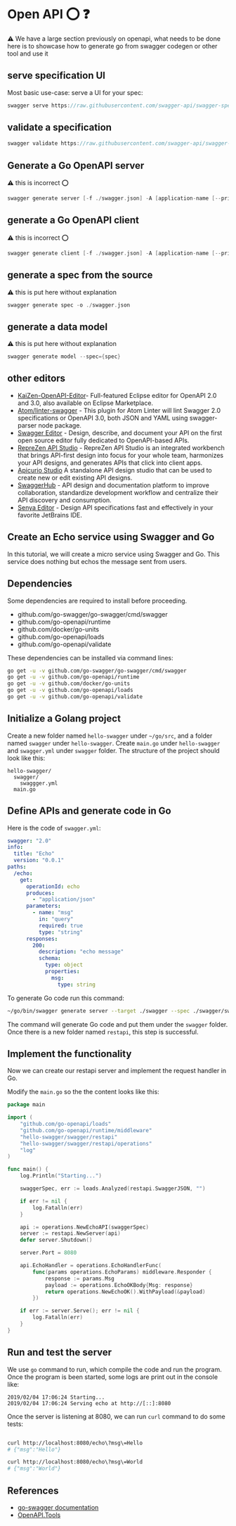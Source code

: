 # Open API :o: :question:

:warning: We have a large section previously on openapi,
what needs to be done here is to showcase how to generate go
from swagger codegen or other tool and use it


## serve specification UI

Most basic use-case: serve a UI for your spec:
```go
swagger serve https://raw.githubusercontent.com/swagger-api/swagger-spec/master/examples/v2.0/json/petstore-expanded.json
```

## validate a specification

```go
swagger validate https://raw.githubusercontent.com/swagger-api/swagger-spec/master/examples/v2.0/json/petstore-expanded.json
```

## Generate a Go OpenAPI server

:warning: this is incorrect :o:
```go
swagger generate server [-f ./swagger.json] -A [application-name [--principal [principal-name]]
```

## generate a Go OpenAPI client

:warning: this is incorrect :o:

```go
swagger generate client [-f ./swagger.json] -A [application-name [--principal [principal-name]]
```

## generate a spec from the source

:warning: this is put here without explanation

```go
swagger generate spec -o ./swagger.json
```

## generate a data model

:warning: this is put here without explanation

```go
swagger generate model --spec={spec}
```


## other editors

* [KaiZen-OpenAPI-Editor](https://github.com/RepreZen/KaiZen-OpenAPI-Editor)- Full-featured Eclipse editor for OpenAPI 2.0 and 3.0, also available on Eclipse Marketplace.
* [Atom/linter-swagger](https://atom.io/packages/linter-swagger) - This plugin for Atom Linter will lint Swagger 2.0 specifications or OpenAPI 3.0, both JSON and YAML using swagger-parser node package.
* [Swagger Editor](https://github.com/swagger-api/swagger-editor) - Design, describe, and document your API on the first open source editor fully dedicated to OpenAPI-based APIs.
* [RepreZen API Studio](https://www.reprezen.com/) - RepreZen API Studio is an integrated workbench that brings API-first design into focus for your whole team, harmonizes your API designs, and generates APIs that click into client apps.
* [Apicurio Studio](http://www.apicur.io/) A standalone API design studio that can be used to create new or edit existing API designs.
* [SwaggerHub](https://swagger.io/tools/swaggerhub/) - API design and documentation platform to improve collaboration, standardize development workflow and centralize their API discovery and consumption.
* [Senya Editor](https://senya.io/) - Design API specifications fast and effectively​ in your favorite JetBrains IDE.


## Create an Echo service using Swagger and Go

In this tutorial, we will create a micro service using Swagger and Go. This service does nothing but echos the message sent from users.

## Dependencies

Some dependencies are required to install before proceeding.

- github.com/go-swagger/go-swagger/cmd/swagger
- github.com/go-openapi/runtime
- github.com/docker/go-units
- github.com/go-openapi/loads
- github.com/go-openapi/validate

These dependencies can be installed via command lines:

```bash
go get -u -v github.com/go-swagger/go-swagger/cmd/swagger
go get -u -v github.com/go-openapi/runtime
go get -u -v github.com/docker/go-units
go get -u -v github.com/go-openapi/loads
go get -u -v github.com/go-openapi/validate
```

## Initialize a Golang project

Create a new folder named `hello-swagger` under `~/go/src`, and a folder named `swagger` under `hello-swagger`. Create `main.go` under `hello-swagger` and `swagger.yml` under `swagger` folder. The structure of the project should look like this:

```
hello-swagger/
  swagger/
    swaggger.yml
  main.go
```

## Define APIs and generate code in Go

Here is the code of `swagger.yml`:

```YAML
swagger: "2.0"
info:
  title: "Echo"
  version: "0.0.1"
paths:
  /echo:
    get:
      operationId: echo
      produces:
        - "application/json"
      parameters:
        - name: "msg"
          in: "query"
          required: true
          type: "string"
      responses:
        200:
          description: "echo message"
          schema:
            type: object
            properties:
              msg:
                type: string
```

To generate Go code run this command:

```bash
~/go/bin/swagger generate server --target ./swagger --spec ./swagger/swagger.yml --exclude-main --name=echo
```

The command will generate Go code and put them under the `swagger` folder. Once there is a new folder named `restapi`, this step is successful.

## Implement the functionality

Now we can create our restapi server and implement the request handler in Go.

Modify the `main.go` so the the content looks like this:

```go
package main

import (
	"github.com/go-openapi/loads"
	"github.com/go-openapi/runtime/middleware"
	"hello-swagger/swagger/restapi"
	"hello-swagger/swagger/restapi/operations"
	"log"
)

func main() {
	log.Println("Starting...")

	swaggerSpec, err := loads.Analyzed(restapi.SwaggerJSON, "")

	if err != nil {
		log.Fatalln(err)
	}

	api := operations.NewEchoAPI(swaggerSpec)
	server := restapi.NewServer(api)
	defer server.Shutdown()

	server.Port = 8080

	api.EchoHandler = operations.EchoHandlerFunc(
		func(params operations.EchoParams) middleware.Responder {
			response := params.Msg
			payload := operations.EchoOKBody{Msg: response}
			return operations.NewEchoOK().WithPayload(&payload)
		})

	if err := server.Serve(); err != nil {
		log.Fatalln(err)
	}
}
```

## Run and test the server

We use `go` command to run, which compile the code and run the program. Once the program is been started, some logs are print out in the console like:

```
2019/02/04 17:06:24 Starting...
2019/02/04 17:06:24 Serving echo at http://[::]:8080
```

Once the server is listening at 8080, we can run `curl` command to do some tests:

```bash

curl http://localhost:8080/echo\?msg\=Hello
# {"msg":"Hello"}

curl http://localhost:8080/echo\?msg\=World
# {"msg":"World"}

```



## References

* [go-swagger documentation](https://goswagger.io/)
* [OpenAPI.Tools](http://openapi.tools)
